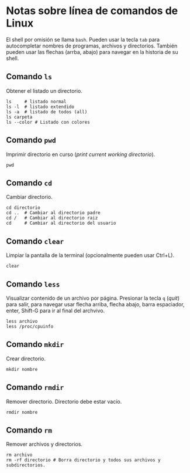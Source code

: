 # Notas sobre línea de comandos de Linux

El shell por omisión se llama `bash`. Pueden usar la tecla `tab` para autocompletar nombres de programas, archivos y directorios. También pueden usar las flechas (arrba, abajo) para navegar en la historia de su shell.

## Comando `ls`

Obtener el listado un directorio.

    ls     # listado normal
    ls -l  # listado extendido
    ls -a  # listado de todos (all)
    ls carpeta
    ls --color # Listado con colores

## Comando `pwd`

Imprimir directorio en curso (_print current working directorio_).

    pwd

## Comando `cd`

Cambiar directorio.

    cd directorio
    cd ..  # Cambiar al directorio padre
    cd /   # Cambiar al directorio raiz
    cd     # Cambiar al directorio del usuario

## Comando `clear`

Limpiar la pantalla de la terminal (opcionalmente pueden usar Ctrl+L).

    clear

## Comando `less`

Visualizar contenido de un archivo por página. Presionar la tecla `q` (_quit_) para salir, para navegar usar flecha arriba, flecha abajo, barra espaciador, enter, Shift-G para ir al final del archvivo.

    less archivo
    less /proc/cpuinfo

## Comando `mkdir`

Crear directorio.

    mkdir nombre

## Comando `rmdir`

Remover directorio. Directorio debe estar vacío.

    rmdir nombre

## Comando `rm`

Remover archivos y directorios.

    rm archivo
    rm -rf directorio # Borra directorio y todos sus archivos y subdirectorios.
